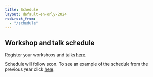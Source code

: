 ```yaml
---
title: Schedule
layout: default-en-only-2024
redirect_from:
  - "/schedule"
---
```


## Workshop and talk schedule

Register your workshops and talks <a href="https://rohow.de/mopad" target="_blank">here</a>.

Schedule will follow soon.
To see an example of the schedule from the previous year click <a href="https://rohow.de/2023/en/schedule.html" target="_blank">here</a>.
